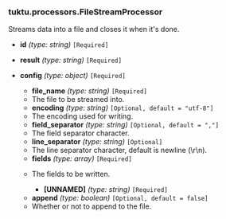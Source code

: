 ### tuktu.processors.FileStreamProcessor
Streams data into a file and closes it when it's done.

  * **id** *(type: string)* `[Required]`

  * **result** *(type: string)* `[Required]`

  * **config** *(type: object)* `[Required]`

    * **file_name** *(type: string)* `[Required]`
    - The file to be streamed into.

    * **encoding** *(type: string)* `[Optional, default = "utf-8"]`
    - The encoding used for writing.

    * **field_separator** *(type: string)* `[Optional, default = ","]`
    - The field separator character.

    * **line_separator** *(type: string)* `[Optional]`
    - The line separator character, default is newline (\r\n).

    * **fields** *(type: array)* `[Required]`
    - The fields to be written.

      * **[UNNAMED]** *(type: string)* `[Required]`

    * **append** *(type: boolean)* `[Optional, default = false]`
    - Whether or not to append to the file.

